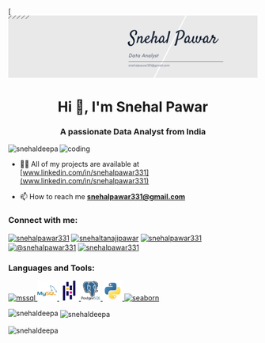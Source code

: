 [![MasterHead](https://github.com/SnehalDeepa/SnehalDeepa/blob/main/White%20Minimalist%20Corporate%20Personal%20Profile%20LinkedIn%20Banner%20(3).png)
<h1 align="center">Hi 👋, I'm Snehal Pawar</h1>
<h3 align="center">A passionate Data Analyst from India</h3>
<img align ="right" alt="coding" width="400" src="https://mir-s3-cdn-cf.behance.net/project_modules/1400/17421a104128975.5f5bdc0d6d121.gif"

<p align="left"> <img src="https://komarev.com/ghpvc/?username=snehaldeepa&label=Profile%20views&color=0e75b6&style=flat" alt="snehaldeepa" /> </p>

- 👨‍💻 All of my projects are available at [www.linkedin.com/in/snehalpawar331](www.linkedin.com/in/snehalpawar331)

- 📫 How to reach me **snehalpawar331@gmail.com**

<h3 align="left">Connect with me:</h3>
<p align="left">
<a href="https://linkedin.com/in/snehalpawar331" target="blank"><img align="center" src="https://raw.githubusercontent.com/rahuldkjain/github-profile-readme-generator/master/src/images/icons/Social/linked-in-alt.svg" alt="snehalpawar331" height="30" width="40" /></a>
<a href="https://kaggle.com/snehaltanajipawar" target="blank"><img align="center" src="https://raw.githubusercontent.com/rahuldkjain/github-profile-readme-generator/master/src/images/icons/Social/kaggle.svg" alt="snehaltanajipawar" height="30" width="40" /></a>
<a href="https://www.codechef.com/users/snehalpawar331" target="blank"><img align="center" src="https://cdn.jsdelivr.net/npm/simple-icons@3.1.0/icons/codechef.svg" alt="snehalpawar331" height="30" width="40" /></a>
<a href="https://www.hackerrank.com/@snehalpawar331" target="blank"><img align="center" src="https://raw.githubusercontent.com/rahuldkjain/github-profile-readme-generator/master/src/images/icons/Social/hackerrank.svg" alt="@snehalpawar331" height="30" width="40" /></a>
<a href="https://www.leetcode.com/snehalpawar331" target="blank"><img align="center" src="https://raw.githubusercontent.com/rahuldkjain/github-profile-readme-generator/master/src/images/icons/Social/leet-code.svg" alt="snehalpawar331" height="30" width="40" /></a>
</p>

<h3 align="left">Languages and Tools:</h3>
<p align="left"> <a href="https://www.microsoft.com/en-us/sql-server" target="_blank" rel="noreferrer"> <img src="https://www.svgrepo.com/show/303229/microsoft-sql-server-logo.svg" alt="mssql" width="40" height="40"/> </a> <a href="https://www.mysql.com/" target="_blank" rel="noreferrer"> <img src="https://raw.githubusercontent.com/devicons/devicon/master/icons/mysql/mysql-original-wordmark.svg" alt="mysql" width="40" height="40"/> </a> <a href="https://pandas.pydata.org/" target="_blank" rel="noreferrer"> <img src="https://raw.githubusercontent.com/devicons/devicon/2ae2a900d2f041da66e950e4d48052658d850630/icons/pandas/pandas-original.svg" alt="pandas" width="40" height="40"/> </a> <a href="https://www.postgresql.org" target="_blank" rel="noreferrer"> <img src="https://raw.githubusercontent.com/devicons/devicon/master/icons/postgresql/postgresql-original-wordmark.svg" alt="postgresql" width="40" height="40"/> </a> <a href="https://www.python.org" target="_blank" rel="noreferrer"> <img src="https://raw.githubusercontent.com/devicons/devicon/master/icons/python/python-original.svg" alt="python" width="40" height="40"/> </a> <a href="https://seaborn.pydata.org/" target="_blank" rel="noreferrer"> <img src="https://seaborn.pydata.org/_images/logo-mark-lightbg.svg" alt="seaborn" width="40" height="40"/> </a> </p>

<p><img align="left" src="https://github-readme-stats.vercel.app/api/top-langs?username=snehaldeepa&show_icons=true&locale=en&layout=compact" alt="snehaldeepa" /></p>

<p>&nbsp;<img align="center" src="https://github-readme-stats.vercel.app/api?username=snehaldeepa&show_icons=true&locale=en" alt="snehaldeepa" /></p>

<p><img align="center" src="https://github-readme-streak-stats.herokuapp.com/?user=snehaldeepa&" alt="snehaldeepa" /></p>
